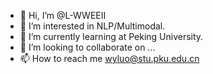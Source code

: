 - 👋 Hi, I’m @L-WWEEII
- 👀 I’m interested in NLP/Multimodal.
- 🌱 I’m currently learning at Peking University.
- 💞️ I’m looking to collaborate on ...
- 📫 How to reach me wyluo@stu.pku.edu.cn

<!---
L-WWEEII/L-WWEEII is a ✨ special ✨ repository because its `README.md` (this file) appears on your GitHub profile.
You can click the Preview link to take a look at your changes.
--->
